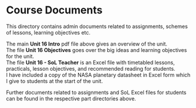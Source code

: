 # Course Documents

This directory contains admin documents related to assignments, schemes of lessons, learning objectives etc.

The main **Unit 16 Intro** pdf file above gives an overview of the unit.    
The file **Unit 16 Objectives** goes over the big ideas and learning objectives for the unit.    
The file **Unit 16 - SoL Teacher** is an Excel file with timetabled lessons, practicals, lesson objectives, and recommended reading for students.    
I have included a copy of the NASA planetary datasheet in Excel form which I give to students at the start of the unit.

Further documents related to assignments and SoL Excel files for students can be found in the respective part directories above.
